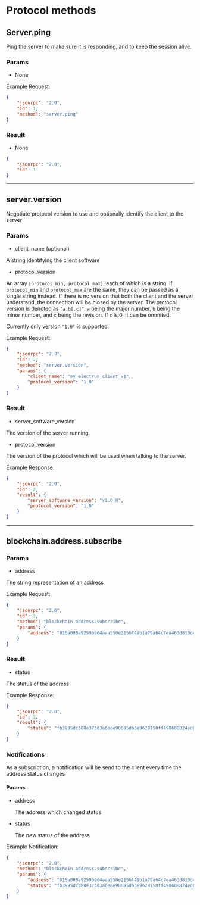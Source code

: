 # Protocol methods

## Server.ping

Ping the server to make sure it is responding, and to keep the session alive.

### Params

- None

Example Request:

```json
{
    "jsonrpc": "2.0",
    "id": 1,
    "method": "server.ping"
}
```

### Result

- None

```json
{
    "jsonrpc": "2.0",
    "id": 1
}
```

-----

## server.version

Negotiate protocol version to use and optionally identify the client to the server

### Params

- client_name (optional)

A string identifying the client software

- protocol_version

An array `[protocol_min, protocol_max]`, each of which is a string. If `protocol_min` and `protocol_max` are the same, they can be passed
as a single string instead. If there is no version that both the client and the server understand, the connection will be closed by the server.
The protocol version is denoted as `"a.b[.c]"`, `a` being the major number, `b` being the minor number, and `c` being the revision. If `c` is 0, it can be ommited.

Currently only version `"1.0"` is supported.

Example Request:

```json
{
    "jsonrpc": "2.0",
    "id": 2,
    "method": "server.version",
    "params": {
        "client_name": "my_electrum_client_v1",
        "protocol_version": "1.0"
    }
}
```

### Result

- server_software_version

The version of the server running.

- protocol_version

The version of the protocol which will be used when talking to the server.

Example Response:

```json
{
    "jsonrpc": "2.0",
    "id": 2,
    "result": {
        "server_software_version": "v1.0.8",
        "protocol_version": "1.0"
    }
}
```

-----

## blockchain.address.subscribe

### Params

- address

The string representation of an address

Example Request:

```json
{
    "jsonrpc": "2.0",
    "id": 3,
    "method": "blockchain.address.subscribe",
    "params": {
        "address": "015a080a9259b9d4aaa550e2156f49b1a79a64c7ea463d810d4493e8242e6791584fbdac553e6f"
    }
}
```

### Result

- status

The status of the address

Example Response:

```json
{
    "jsonrpc": "2.0",
    "id": 3,
    "result": {
        "status": "fb3995dc380e373d3a6eee90695db3e9628150ff498608824ed62bd07b36929f"
    }
}
```

### Notifications

As a subscribtion, a notification will be send to the client every time the address status changes

#### Params

- address

  The address which changed status

- status
  
  The new status of the address

Example Notification:

```json
{
    "jsonrpc": "2.0",
    "method": "blockchain.address.subscribe",
    "params": {
        "address": "015a080a9259b9d4aaa550e2156f49b1a79a64c7ea463d810d4493e8242e6791584fbdac553e6f",
        "status": "fb3995dc380e373d3a6eee90695db3e9628150ff498608824ed62bd07b36929f"
    }
}
```
